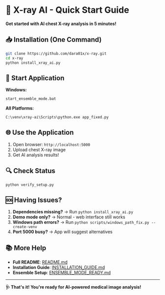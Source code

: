 # 🚀 X-ray AI - Quick Start Guide

**Get started with AI chest X-ray analysis in 5 minutes!**

## 📥 **Installation (One Command)**

```bash
git clone https://github.com/dara01x/x-ray.git
cd x-ray
python install_xray_ai.py
```

## 🎯 **Start Application**

**Windows:**
```bash
start_ensemble_mode.bat
```

**All Platforms:**
```bash
C:\venv\xray-ai\Scripts\python.exe app_fixed.py
```

## 🌐 **Use the Application**

1. Open browser: `http://localhost:5000`
2. Upload chest X-ray image
3. Get AI analysis results!

## 🔍 **Check Status**

```bash
python verify_setup.py
```

## 🆘 **Having Issues?**

1. **Dependencies missing?** → Run `python install_xray_ai.py`
2. **Demo mode only?** → Normal - web interface still works
3. **Windows path errors?** → Run `python scripts/windows_path_fix.py --create-venv`
4. **Port 5000 busy?** → App will suggest alternatives

## 📚 **More Help**

- **Full README**: [README.md](README.md)
- **Installation Guide**: [INSTALLATION_GUIDE.md](INSTALLATION_GUIDE.md)
- **Ensemble Setup**: [ENSEMBLE_MODE_READY.md](ENSEMBLE_MODE_READY.md)

---

**🩺 That's it! You're ready for AI-powered medical image analysis!**